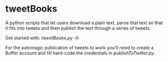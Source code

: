 # tweetBooks
A python scripts that let users download a plain text, parse that text so that it fits into tweets and then publish the text through a series of tweets. 

Get started with: *tweetBooks.py -h*

For the automagic publication of tweets to work you'll need to create a Buffer account and fill hard-code the credentials in *publishToTwitter.py*. 
